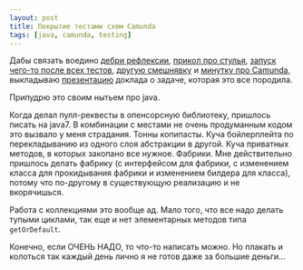 ```yaml
---
layout: post
title: Покрытие тестами схем Camunda
tags: [java, camunda, testing]
---
```

Дабы связать воедино [дебри рефлексии](/2020/08/04/method-handle.html), [прикол про стулья](/gags/#2020-07-28-private-methods-in-library.png), [запуск чего-то после всех тестов](/2020/08/20/running-something-after-tests.html), [другую смешнявку](/gags/#2020-07-29-camunda-tests.png) и [минутку про Camunda](/2020/09/01/bpmn.html), выкладываю [презентацию](/assets/talks/2020-08-26-Camunda_coverage_censored.pdf) доклада о задаче, которая это все породила.

Припудрю это своим нытьем про java.

Когда делал пулл-реквесты в опенсорсную библиотеку, пришлось писать на java7. В комбинации с местами не очень продуманным кодом это вызвало у меня страдания. Тонны копипасты. Куча бойлерплейта по перекладыванию из одного слоя абстракции в другой. Куча приватных методов, в которых закопано все нужное. Фабрики. Мне действительно пришлось делать фабрику (с интерфейсом для фабрики, с изменением класса для прокидывания фабрики и изменением билдера для класса), потому что по-другому в существующую реализацию и не вкорячишься.

Работа с коллекциями это вообще ад. Мало того, что все надо делать тупыми циклами, так еще и нет элементарных методов типа `getOrDefault`.

Конечно, если ОЧЕНЬ НАДО, то что-то написать можно. Но плакать и колоться так каждый день лично я не готов даже за большие деньги...

